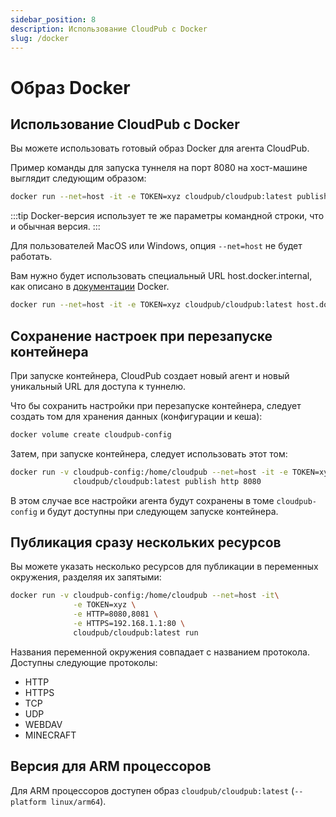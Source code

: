 ```yaml
---
sidebar_position: 8
description: Использование CloudPub с Docker
slug: /docker
---
```


# Образ Docker

## Использование CloudPub с Docker

Вы можете использовать готовый образ Docker для агента CloudPub.

Пример команды для запуска туннеля на порт 8080 на хост-машине выглядит следующим образом:

```bash
docker run --net=host -it -e TOKEN=xyz cloudpub/cloudpub:latest publish http 8080
```

:::tip
Docker-версия использует те же параметры командной строки, что и обычная версия.
:::

Для пользователей MacOS или Windows, опция `--net=host` не будет работать.

Вам нужно будет использовать специальный URL host.docker.internal, как описано в [документации](https://docs.docker.com/desktop/mac/networking/#use-cases-and-workarounds) Docker.

```bash
docker run --net=host -it -e TOKEN=xyz cloudpub/cloudpub:latest host.docker.internal:8080
```

## Сохранение настроек при перезапуске контейнера

При запуске контейнера, CloudPub создает новый агент и новый уникальный URL для доступа к туннелю.

Что бы сохранить настройки при перезапуске контейнера, следует создать том для хранения данных (конфигурации и кеша):


```bash
docker volume create cloudpub-config
```

Затем, при запуске контейнера, следует использовать этот том:

```bash
docker run -v cloudpub-config:/home/cloudpub --net=host -it -e TOKEN=xyz \
              cloudpub/cloudpub:latest publish http 8080
```

В этом случае все настройки агента будут сохранены в томе `cloudpub-config` и будут доступны при следующем запуске контейнера.

## Публикация сразу нескольких ресурсов

Вы можете указать несколько ресурсов для публикации в переменных окружения, разделяя их запятыми:

```bash
docker run -v cloudpub-config:/home/cloudpub --net=host -it\
              -e TOKEN=xyz \
              -e HTTP=8080,8081 \
              -e HTTPS=192.168.1.1:80 \
              cloudpub/cloudpub:latest run
```

Названия переменной окружения совпадает с названием протокола. Доступны следующие протоколы:

 * HTTP
 * HTTPS
 * TCP
 * UDP
 * WEBDAV
 * MINECRAFT

## Версия для ARM процессоров

Для ARM процессоров доступен образ `cloudpub/cloudpub:latest` (`--platform linux/arm64`).
